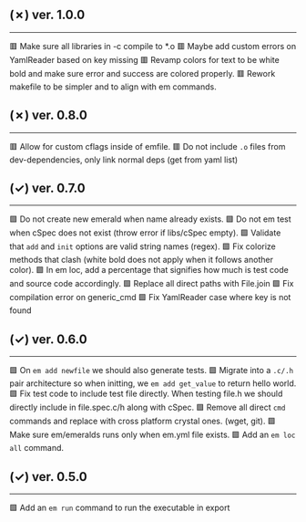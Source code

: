 ## (✗) ver. 1.0.0
-----------------
  🟥 Make sure all libraries in -c compile to *.o
  🟥 Maybe add custom errors on YamlReader based on key missing
  🟥 Revamp colors for text to be white bold and make sure error and success are colored properly.
  🟥 Rework makefile to be simpler and to align with em commands.

## (✗) ver. 0.8.0
-----------------
  🟥 Allow for custom cflags inside of emfile.
  🟥 Do not include `.o` files from dev-dependencies, only link normal deps (get from yaml list)

## (✓) ver. 0.7.0
-----------------
  🟩 Do not create new emerald when name already exists.
  🟩 Do not em test when cSpec does not exist (throw error if libs/cSpec empty).
  🟩 Validate that `add` and `init` options are valid string names (regex).
  🟩 Fix colorize methods that clash (white bold does not apply when it follows another color).
  🟩 In em loc, add a percentage that signifies how much is test code and source code accordingly.
  🟩 Replace all direct paths with File.join
  🟩 Fix compilation error on generic_cmd
  🟩 Fix YamlReader case where key is not found

## (✓) ver. 0.6.0
-----------------
  🟩 On `em add newfile` we should also generate tests.
  🟩 Migrate into a `.c/.h` pair architecture so when initting, we `em add get_value` to return hello world.
  🟩 Fix test code to include test file directly.  When testing file.h we should directly include in file.spec.c/h along with cSpec.
  🟩 Remove all direct `cmd` commands and replace with cross platform crystal ones. (wget, git).
  🟩 Make sure em/emeralds runs only when em.yml file exists.
  🟩 Add an `em loc all` command.

## (✓) ver. 0.5.0
-----------------
  🟩 Add an `em run` command to run the executable in export
